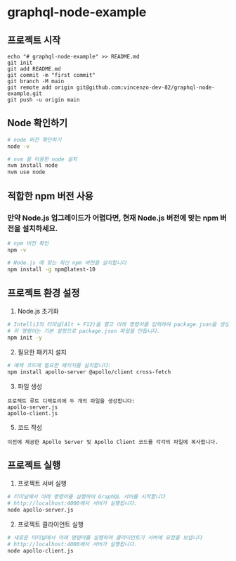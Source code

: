 # graphql-node-example
## 프로젝트 시작
```
echo "# graphql-node-example" >> README.md
git init
git add README.md
git commit -m "first commit"
git branch -M main
git remote add origin git@github.com:vincenzo-dev-82/graphql-node-example.git
git push -u origin main
```

## Node 확인하기
``` bash
# node 버전 확인하기
node -v

# nvm 을 이용한 node 설치
nvm install node
nvm use node
```

## 적합한 npm 버전 사용
### 만약 Node.js 업그레이드가 어렵다면, 현재 Node.js 버전에 맞는 npm 버전을 설치하세요.
``` bash
# npm 버전 확인
npm -v

# Node.js 에 맞는 최신 npm 버전을 설치합니다
npm install -g npm@latest-10
```


## 프로젝트 환경 설정

1. Node.js 초기화
``` bash
# IntelliJ의 터미널(Alt + F12)을 열고 아래 명령어를 입력하여 package.json을 생성합니다:
# 이 명령어는 기본 설정으로 package.json 파일을 만듭니다.
npm init -y
```

2. 필요한 패키지 설치
``` bash
# 예제 코드에 필요한 패키지를 설치합니다:
npm install apollo-server @apollo/client cross-fetch
```

3. 파일 생성
``` 
프로젝트 루트 디렉토리에 두 개의 파일을 생성합니다:
apollo-server.js
apollo-client.js
```

5. 코드 작성
``` 
이전에 제공한 Apollo Server 및 Apollo Client 코드를 각각의 파일에 복사합니다.
``` 

## 프로젝트 실행

1. 프로젝트 서버 실행
``` bash
# 터미널에서 아래 명령어를 실행하여 GraphQL 서버를 시작합니다
# http://localhost:4000에서 서버가 실행됩니다.
node apollo-server.js
``` 

2. 프로젝트 클라이언트 실행
``` bash
# 새로운 터미널에서 아래 명령어를 실행하여 클라이언트가 서버에 요청을 보냅니다
# http://localhost:4000에서 서버가 실행됩니다.
node apollo-client.js
``` 

